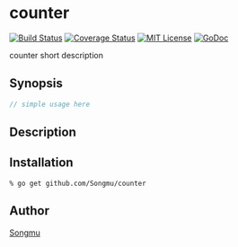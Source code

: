 counter
=======

[![Build Status](https://travis-ci.org/Songmu/counter.svg?branch=master)][travis]
[![Coverage Status](https://coveralls.io/repos/Songmu/counter/badge.svg?branch=master)][coveralls]
[![MIT License](http://img.shields.io/badge/license-MIT-blue.svg?style=flat-square)][license]
[![GoDoc](https://godoc.org/github.com/Songmu/counter?status.svg)][godoc]

[travis]: https://travis-ci.org/Songmu/counter
[coveralls]: https://coveralls.io/r/Songmu/counter?branch=master
[license]: https://github.com/Songmu/counter/blob/master/LICENSE
[godoc]: https://godoc.org/github.com/Songmu/counter

counter short description

## Synopsis

```go
// simple usage here
```

## Description

## Installation

```console
% go get github.com/Songmu/counter
```

## Author

[Songmu](https://github.com/Songmu)

